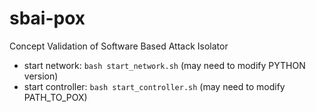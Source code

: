 # sbai-pox
Concept Validation of Software Based Attack Isolator
* start network: ```bash start_network.sh``` (may need to modify PYTHON version)
* start controller: ```bash start_controller.sh``` (may need to modify PATH_TO_POX)